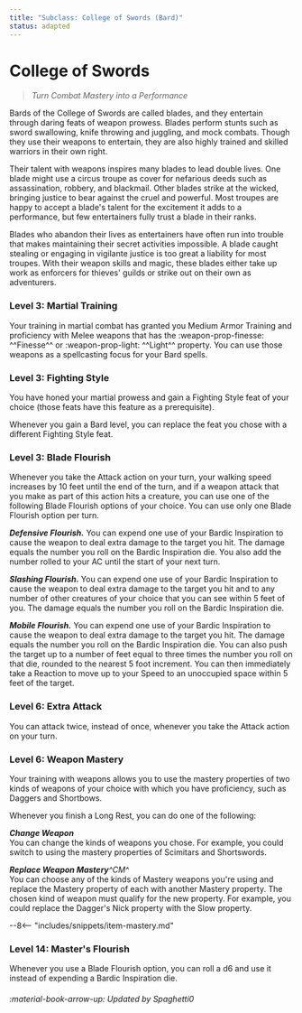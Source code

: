 ```yaml
---
title: "Subclass: College of Swords (Bard)"
status: adapted
---
```


<p style="display:none">
Turn Combat Mastery into a Performance.
</p>

# College of Swords

> *Turn Combat Mastery into a Performance*

Bards of the College of Swords are called blades, and they entertain through daring feats of weapon prowess. Blades perform stunts such as sword swallowing, knife throwing and juggling, and mock combats. Though they use their weapons to entertain, they are also highly trained and skilled warriors in their own right.

Their talent with weapons inspires many blades to lead double lives. One blade might use a circus troupe as cover for nefarious deeds such as assassination, robbery, and blackmail. Other blades strike at the wicked, bringing justice to bear against the cruel and powerful. Most troupes are happy to accept a blade's talent for the excitement it adds to a performance, but few entertainers fully trust a blade in their ranks.

Blades who abandon their lives as entertainers have often run into trouble that makes maintaining their secret activities impossible. A blade caught stealing or engaging in vigilante justice is too great a liability for most troupes. With their weapon skills and magic, these blades either take up work as enforcers for thieves' guilds or strike out on their own as adventurers.

### Level 3: Martial Training

Your training in martial combat has granted you Medium Armor Training and proficiency with Melee weapons that has the :weapon-prop-finesse: ^^Finesse^^ or :weapon-prop-light: ^^Light^^ property. You can use those weapons as a spellcasting focus for your Bard spells.

### Level 3: Fighting Style

You have honed your martial prowess and gain a Fighting Style feat of your choice (those feats have this feature as a prerequisite).

Whenever you gain a Bard level, you can replace the feat you chose with a different Fighting Style feat.

### Level 3: Blade Flourish

Whenever you take the Attack action on your turn, your walking speed increases by 10 feet until the end of the turn, and if a weapon attack that you make as part of this action hits a creature, you can use one of the following Blade Flourish options of your choice. You can use only one Blade Flourish option per turn.

***Defensive Flourish.*** You can expend one use of your Bardic Inspiration to cause the weapon to deal extra damage to the target you hit. The damage equals the number you roll on the Bardic Inspiration die. You also add the number rolled to your AC until the start of your next turn.

***Slashing Flourish.*** You can expend one use of your Bardic Inspiration to cause the weapon to deal extra damage to the target you hit and to any number of other creatures of your choice that you can see within 5 feet of you. The damage equals the number you roll on the Bardic Inspiration die.

***Mobile Flourish.*** You can expend one use of your Bardic Inspiration to cause the weapon to deal extra damage to the target you hit. The damage equals the number you roll on the Bardic Inspiration die. You can also push the target up to a number of feet equal to three times the number you roll on that die, rounded to the nearest 5 foot increment. You can then immediately take a Reaction to move up to your Speed to an unoccupied space within 5 feet of the target.

### Level 6: Extra Attack

You can attack twice, instead of once, whenever you take the Attack action on your turn.

### Level 6: Weapon Mastery

Your training with weapons allows you to use the mastery properties of two kinds of weapons of your choice with which you have proficiency, such as Daggers and Shortbows.

Whenever you finish a Long Rest, you can do one of the following:

***Change Weapon***  
You can change the kinds of weapons you chose. For example, you could switch to using the mastery properties of Scimitars and Shortswords.

_**Replace Weapon Mastery**^CM^_  
You can choose any of the kinds of Mastery weapons you're using and replace the Mastery property of each with another Mastery property. The chosen kind of weapon must qualify for the new property. For example, you could replace the Dagger's Nick property with the Slow property.

--8<-- "includes/snippets/item-mastery.md"

### Level 14: Master's Flourish

Whenever you use a Blade Flourish option, you can roll a d6 and use it instead of expending a Bardic Inspiration die.

###### :material-book-arrow-up: Updated by *Spaghetti0* 